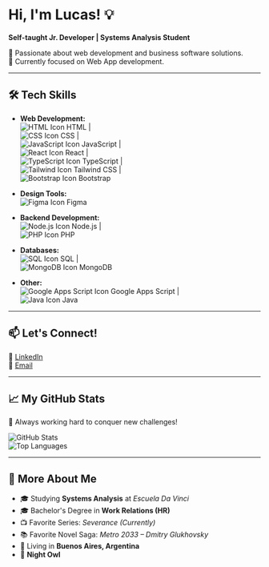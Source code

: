 # **Hi, I'm Lucas!** 💡  
**Self-taught Jr. Developer | Systems Analysis Student**  

🚀 Passionate about web development and business software solutions.  
🎯 Currently focused on Web App development.  

---

## 🛠️ **Tech Skills**  

- **Web Development:**  
  ![HTML Icon](https://img.icons8.com/color/20/000000/html-5.png) HTML |  
  ![CSS Icon](https://img.icons8.com/color/20/000000/css3.png) CSS |  
  ![JavaScript Icon](https://img.icons8.com/color/20/000000/javascript.png) JavaScript |  
  ![React Icon](https://img.icons8.com/color/20/000000/react-native.png) React |  
  ![TypeScript Icon](https://img.icons8.com/color/20/000000/typescript.png) TypeScript |  
  ![Tailwind Icon](https://img.icons8.com/color/20/000000/tailwindcss.png) Tailwind CSS |  
  ![Bootstrap Icon](https://img.icons8.com/color/20/000000/bootstrap.png) Bootstrap  

- **Design Tools:**  
  ![Figma Icon](https://img.icons8.com/color/20/000000/figma.png) Figma  

- **Backend Development:**  
  ![Node.js Icon](https://img.icons8.com/color/20/000000/nodejs.png) Node.js |  
  ![PHP Icon](https://img.icons8.com/color/20/000000/php.png) PHP  

- **Databases:**  
  ![SQL Icon](https://img.icons8.com/color/20/000000/sql.png) SQL |  
  ![MongoDB Icon](https://img.icons8.com/color/20/000000/mongodb.png) MongoDB  

- **Other:**  
  ![Google Apps Script Icon](https://img.icons8.com/color/20/000000/google-logo.png) Google Apps Script |  
  ![Java Icon](https://img.icons8.com/color/20/000000/java-coffee-cup-logo.png) Java  

---

## 📫 **Let's Connect!**  
🔗 [LinkedIn](https://www.linkedin.com/in/lucasruiz0101)  
📧 [Email](mailto:lucasruiz0110@gmail.com)  

---

## 📈 **My GitHub Stats**  
🚀 Always working hard to conquer new challenges!  

![GitHub Stats](https://github-readme-stats.vercel.app/api?username=chill0101&show_icons=true&theme=radical)  
![Top Languages](https://github-readme-stats.vercel.app/api/top-langs/?username=chill0101&layout=compact&theme=radical)  

---

## 🌟 **More About Me**  
- 🎓 Studying **Systems Analysis** at *Escuela Da Vinci*  
- 🎓 Bachelor's Degree in **Work Relations (HR)**  
- 📺 Favorite Series: *Severance (Currently)*  
- 📚 Favorite Novel Saga: *Metro 2033 – Dmitry Glukhovsky*  
- 📍 Living in **Buenos Aires, Argentina**  
- 🌙 **Night Owl**  
